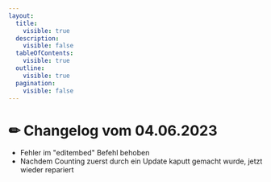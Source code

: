 ```yaml
---
layout:
  title:
    visible: true
  description:
    visible: false
  tableOfContents:
    visible: true
  outline:
    visible: true
  pagination:
    visible: false
---
```


# ✏ Changelog vom 04.06.2023

* Fehler im "editembed" Befehl behoben
* Nachdem Counting zuerst durch ein Update kaputt gemacht wurde, jetzt wieder repariert

